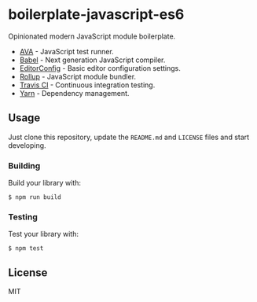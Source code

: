 # boilerplate-javascript-es6

Opinionated modern JavaScript module boilerplate.

* [AVA](https://github.com/avajs/ava) - JavaScript test runner.
* [Babel](https://babeljs.io) - Next generation JavaScript compiler.
* [EditorConfig](http://editorconfig.org) - Basic editor configuration settings.
* [Rollup](https://rollupjs.org/) - JavaScript module bundler.
* [Travis CI](https://travis-ci.org) - Continuous integration testing.
* [Yarn](https://yarnpkg.com) - Dependency management.

## Usage

Just clone this repository, update the `README.md` and `LICENSE` files and start developing.

### Building

Build your library with:

```shell
$ npm run build
```

### Testing

Test your library with:

```
$ npm test
```

## License

MIT
